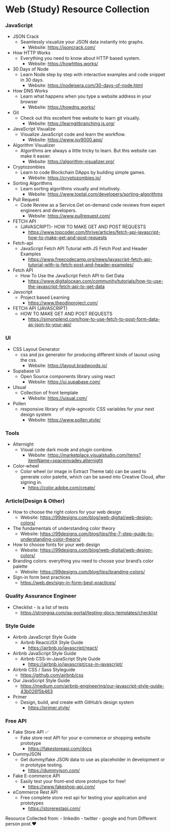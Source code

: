 # Web (Study) Resource Collection

### JavaScript

- JSON Crack
  - Seamlessly visualize your JSON data instantly into graphs.  
    - Website: https://jsoncrack.com/
- How HTTP Works
  - Everything you need to know about HTTP based system.
    - Website: https://howhttps.works/
- 30 Days of Node
  - Learn Node step by step with interactive examples and code snippet in 30 days.
    - Website: https://nodejsera.com/30-days-of-node.html
- How DNS Works
  - Learn what happens when you type a website address in your browser
    - Website: https://howdns.works/
- Git
  - Check out this excellent free website to learn git visually.
    - Website: https://learngitbranching.js.org/
- JavaScript Visualize
  - Visualize JavaScript code and learn the workflow.
    - Website: https://www.jsv9000.app/
- Algorithm Visualizer
  - Algorithms are always a little tricky to learn. But this website can make it easier.
    - Website: https://algorithm-visualizer.org/  
- Cryptozombies
  - Learn to code Blockchain DApps by building simple games.
    - Website: https://cryptozombies.io/
- Sorting Algorithms
  - Learn sorting algorithms visually and intuitively.
    - Website: https://www.toptal.com/developers/sorting-algorithms  
- Pull Request
  - Code Review as a Service.Get on-demand code reviews from expert engineers and developers.
    - Website: https://www.pullrequest.com/  
- FETCH API 
  - (JAVASCRIPT)- HOW TO MAKE GET AND POST REQUESTS
    - https://www.topcoder.com/thrive/articles/fetch-api-javascript-how-to-make-get-and-post-requests 
- Fetch-api
  - JavaScript Fetch API Tutorial with JS Fetch Post and Header Examples
    - https://www.freecodecamp.org/news/javascript-fetch-api-tutorial-with-js-fetch-post-and-header-examples/	
- Fetch API
  - How To Use the JavaScript Fetch API to Get Data
    - https://www.digitalocean.com/community/tutorials/how-to-use-the-javascript-fetch-api-to-get-data 
- Javscript 
  - Project based Learning  
    - https://www.theodinproject.com/
- FETCH API (JAVASCRIPT)
  - HOW TO MAKE GET AND POST REQUESTS    
    - https://simonplend.com/how-to-use-fetch-to-post-form-data-as-json-to-your-api/    
    
### UI

- CSS Layout Generator
  - css and jsx generator for producing different kinds of lauout using the css.
    - Website: https://layout.bradwoods.io/
- Supabase UI
  - Open Source components library using react
    - Website: https://ui.supabase.com/
- UIsual
  - Collection of front template
    - Website: https://uisual.com/
- Pollen 
  - responsive library of style-agnostic CSS variables for your next design system
    - Website: https://www.pollen.style/	
	

### Tools
 
- Alternight
  - Visual code dark mode and plugin combine.
    - Website: https://marketplace.visualstudio.com/items?itemName=spaceinvadev.alternight
- Color-wheel 
  - Color wheel (or image in Extract Theme tab) can be used to generate color palette, which can be saved into Creative Cloud, after signing in. 
    - https://color.adobe.com/create/    

### Article(Design & Other)

- How to choose the right colors for your web design
  - Website: https://99designs.com/blog/web-digital/web-design-colors/
- The fundamentals of understanding color theory
  - Website: https://99designs.com/blog/tips/the-7-step-guide-to-understanding-color-theory/
- How to choose fonts for your web design
  - Website: https://99designs.com/blog/web-digital/web-design-colors/
- Branding colors: everything you need to choose your brand’s color palette
  - Website: https://99designs.com/blog/tips/branding-colors/
- Sign-in form best practices  
  - https://web.dev/sign-in-form-best-practices/

### Quality Assurance Engineer
- Checklist - is a list of tests
  - https://strongqa.com/qa-portal/testing-docs-templates/checklist
 
### Style Guide
- Airbnb JavaScript Style Guide
  - Airbnb React/JSX Style Guide
    - https://airbnb.io/javascript/react/
- Airbnb JavaScript Style Guide
  - Airbnb CSS-in-JavaScript Style Guide
    - https://airbnb.io/javascript/css-in-javascript/ 
- Airbnb CSS / Sass Styleguide
  - https://github.com/airbnb/css
- Our JavaScript Style Guide
  - https://medium.com/airbnb-engineering/our-javascript-style-guide-43b026f5b463 
- Primer
  - Design, build, and create with GitHub’s design system
    - https://primer.style/

### Free API 
- Fake Store API ✅
  - Fake store rest API for your e-commerce or shopping website prototype
    - https://fakestoreapi.com/docs
- DummyJSON
  - Get dummy/fake JSON data to use as placeholder in development or in prototype testing.
    - https://dummyjson.com/ 
- Fake E-commerce API
  - Easily test your front-end store prototype for free!
    - https://www.fakeshop-api.com/ 
- eCommerce Rest API
  - Free complete store rest api for testing your application and prototypes
    - https://storerestapi.com/

Resource Collected from: - linkedin - twitter - google and from Different person post.❤️
	
	
